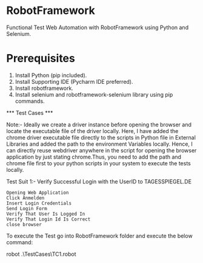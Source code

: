 # RobotFramework
Functional Test Web Automation with RobotFramework using Python and Selenium.

# Prerequisites
1) Install Python (pip included).
2) Install Supporting IDE (Pycharm IDE preferred).
3) Install robotframework. 
4) Install selenium and robotframework-selenium library using pip commands.


*** Test Cases ***

Note:- Ideally we create a driver instance before opening the browser and locate the executable file of the driver locally. Here, I have added the chrome driver executable file directly to the scripts in Python file in External Libraries and added the path to the environment Variables locally. Hence, I can directly reuse webdriver anywhere in the script for opening the browser application by just stating chrome.Thus, you need to add the path and chrome file first to your python scripts in your system to execute the tests locally.


Test Suit 1:- Verify Successful Login with the UserID to TAGESSPIEGEL.DE

    Opening Web Application
    Click Anmelden
    Insert Login Credentials
    Send Login Form
    Verify That User Is Logged In
    Verify That Login Id Is Correct
    close browser

To execute the Test go into RobotFramework folder and execute the below command:

robot   .\TestCases\TC1.robot
